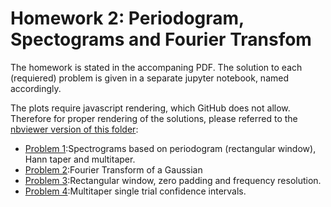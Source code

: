 # Homework 2: Periodogram, Spectograms and Fourier Transfom

The homework is stated in the accompaning PDF. The solution to each (requiered) problem is given in a separate jupyter notebook, named accordingly.

The plots require javascript rendering, which GitHub does not allow. Therefore for proper rendering of the solutions, please referred to the [nbviewer version of this folder](http://nbviewer.jupyter.org/github/mirestrepo/NEUR2110.jl/blob/master/homework4):

* [Problem 1](http://nbviewer.jupyter.org/github/mirestrepo/NEUR2110.jl/blob/master/homework2/Problem1.ipynb):Spectrograms based on periodogram (rectangular window), Hann taper and multitaper.
* [Problem 2](http://nbviewer.jupyter.org/github/mirestrepo/NEUR2110.jl/blob/master/homework2/Problem2.ipynb):Fourier Transform of a Gaussian
* [Problem 3](http://nbviewer.jupyter.org/github/mirestrepo/NEUR2110.jl/blob/master/homework2/Problem3.ipynb):Rectangular window, zero padding and frequency resolution.
* [Problem 4](http://nbviewer.jupyter.org/github/mirestrepo/NEUR2110.jl/blob/master/homework2/Problem4.ipynb):Multitaper single trial confidence intervals.